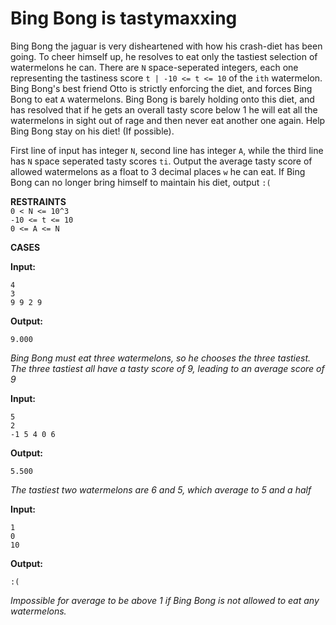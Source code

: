 
<h1>Bing Bong is tastymaxxing</h1>

Bing Bong the jaguar is very disheartened with how his crash-diet has been going. To cheer himself up, he resolves to eat only the tastiest selection of watermelons he can. There are `N` space-seperated integers, each one representing the tastiness score `t | -10 <= t <= 10` of the `ith` watermelon. Bing Bong's best friend Otto is strictly enforcing the diet, and forces Bing Bong to eat `A` watermelons. Bing Bong is barely holding onto this diet, and has resolved that if he gets an overall tasty score below 1 he will eat all the watermelons in sight out of rage and then never eat another one again. Help Bing Bong stay on his diet! (If possible).

First line of input has integer `N`, second line has integer `A`, while the third line has `N` space seperated tasty scores `ti`. 
Output the average tasty score of allowed watermelons as a float to 3 decimal places `w` he can eat. If Bing Bong can no longer bring himself to maintain his diet, output `:(`

**RESTRAINTS**<br>
`0 < N <= 10^3`<br>
`-10 <= t <= 10`<br>
`0 <= A <= N`

**CASES**

**Input:**
```
4
3
9 9 2 9
```

**Output:**
```
9.000
```
*Bing Bong must eat three watermelons, so he chooses the three tastiest. The three tastiest all have a tasty score of 9, leading to an average score of 9*

**Input:**
```
5
2
-1 5 4 0 6
```

**Output:**
```
5.500
```
*The tastiest two watermelons are 6 and 5, which average to 5 and a half*

**Input:**
```
1
0
10
```

**Output:**
```
:(
```
*Impossible for average to be above 1 if Bing Bong is not allowed to eat any watermelons.*